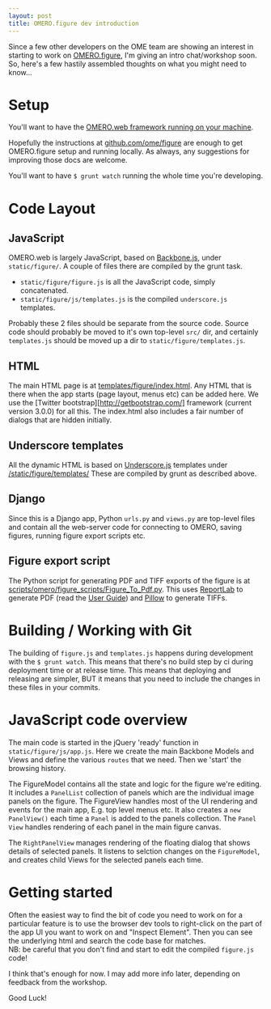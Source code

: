 ```yaml
---
layout: post
title: OMERO.figure dev introduction
---
```


Since a few other developers on the OME team are showing an interest
in starting to work on [OMERO.figure](http://figure.openmicroscopy.org/),
I'm giving an intro chat/workshop soon.
So, here's a few hastily assembled thoughts on what you might need to know...

Setup
=====

You'll want to have the [OMERO.web framework running on your machine](https://www.openmicroscopy.org/site/support/omero5.2/developers/Web/Deployment.html).

Hopefully the instructions at [github.com/ome/figure](https://github.com/ome/figure)
are enough to get OMERO.figure setup and running locally.
As always, any suggestions for improving those docs are welcome.

You'll want to have ```$ grunt watch``` running the whole time you're developing.

Code Layout
===========

JavaScript
----------

OMERO.web is largely JavaScript, based on [Backbone.js](http://backbonejs.org/), under ```static/figure/```. A couple of files there are compiled by the grunt task. 

 - ```static/figure/figure.js``` is all the JavaScript code, simply concatenated.
 - ```static/figure/js/templates.js``` is the compiled ```underscore.js``` templates.

Probably these 2 files should be separate from the source code. Source code should probably be moved to it's own top-level ```src/``` dir, and certainly ```templates.js``` should be moved up a dir to ```static/figure/templates.js```.

HTML
----

The main HTML page is at [templates/figure/index.html](https://github.com/ome/figure/blob/master/templates/figure/index.html). Any HTML that is
there when the app starts (page layout, menus etc) can be added here.
We use the [Twitter bootstrap][http://getbootstrap.com/] framework (current version 3.0.0) for all this.
The index.html also includes a fair number of dialogs that are hidden initially.

Underscore templates
--------------------

All the dynamic HTML is based on [Underscore.js](http://underscorejs.org/)
templates under [/static/figure/templates/](https://github.com/ome/figure/tree/master/static/figure/templates)
These are compiled by grunt as described above.

Django
------

Since this is a Django app, Python ```urls.py``` and ```views.py``` are
top-level files and contain all the web-server code for connecting to
OMERO, saving figures, running figure export scripts etc.

Figure export script
--------------------

The Python script for generating PDF and TIFF exports of the figure is
at [scripts/omero/figure_scripts/Figure_To_Pdf.py](https://github.com/ome/figure/blob/master/scripts/omero/figure_scripts/Figure_To_Pdf.py).
This uses [ReportLab](http://www.reportlab.com/) to generate PDF
(read the [User Guide](https://www.reportlab.com/docs/reportlab-userguide.pdf))
and [Pillow](https://pillow.readthedocs.io/) to generate TIFFs.


Building / Working with Git
===========================

The building of ```figure.js``` and ```templates.js``` happens during
development with the ```$ grunt watch```. This means that there's no 
build step by ci during deployment time or at release time.
This means that deploying and releasing are simpler, BUT it means that
you need to include the changes in these files in your commits.


JavaScript code overview
========================

The main code is started in the jQuery 'ready' function in
```static/figure/js/app.js```. Here we create the main Backbone
Models and Views and define the various ```routes``` that we
need. Then we 'start' the browsing history.

The FigureModel contains all the state and logic for the figure
we're editing. It includes a ```PanelList``` collection of panels
which are the individual image panels on the figure.
The FigureView handles most of the UI rendering and events for the
main app, E.g. top level menus etc. It also creates a
```new PanelView()``` each time a ```Panel``` is added to the
panels collection. The ```Panel View``` handles rendering of
each panel in the main figure canvas.

The ```RightPanelView``` manages rendering of the floating
dialog that shows details of selected panels. It listens to
selction changes on the ```FigureModel```, and creates
child Views for the selected panels each time.


Getting started
===============

Often the easiest way to find the bit of code you need to work on
for a particular feature is to use the browser dev tools to
right-click on the part of the app UI you want to work on and
"Inspect Element". Then you can see the underlying html and search
the code base for matches.  
NB: be careful that you don't find and start to edit the compiled
```figure.js``` code!

I think that's enough for now. I may add more info later,
depending on feedback from the workshop.

Good Luck!
